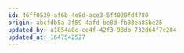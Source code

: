 ```yaml
---
id: 46ff0539-af6b-4e8d-ace3-5f4020fd4780
origin: abcfdb5a-3f59-4afd-be8d-fb33ea85be25
updated_by: a1054a8c-ce4f-42f3-98db-732d64f7c284
updated_at: 1647542527
---
```

